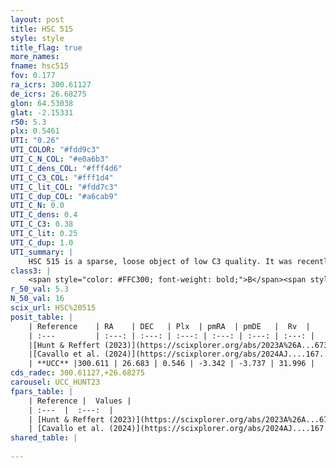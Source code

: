 ```yaml
---
layout: post
title: HSC 515
style: style
title_flag: true
more_names: 
fname: hsc515
fov: 0.177
ra_icrs: 300.61127
de_icrs: 26.68275
glon: 64.53038
glat: -2.15331
r50: 5.3
plx: 0.5461
UTI: "0.26"
UTI_COLOR: "#fdd9c3"
UTI_C_N_COL: "#e0a6b3"
UTI_C_dens_COL: "#fff4d6"
UTI_C_C3_COL: "#fff1d4"
UTI_C_lit_COL: "#fdd7c3"
UTI_C_dup_COL: "#a6cab9"
UTI_C_N: 0.0
UTI_C_dens: 0.4
UTI_C_C3: 0.38
UTI_C_lit: 0.25
UTI_C_dup: 1.0
UTI_summary: |
    HSC 515 is a sparse, loose object of low C3 quality. It was recently reported in the literature.<br><br><span style="color: #99180f; font-weight: bold;">Warning: </span>contains less than 25 stars with <i>P>0.5</i> estimated.
class3: |
    <span style="color: #FFC300; font-weight: bold;">B</span><span style="color: red; font-weight: bold;">C</span>
r_50_val: 5.3
N_50_val: 16
scix_url: HSC%20515
posit_table: |
    | Reference    | RA    | DEC   | Plx  | pmRA  | pmDE   |  Rv  |
    | :---         | :---: | :---: | :---: | :---: | :---: | :---: |
    |[Hunt & Reffert (2023)](https://scixplorer.org/abs/2023A%26A...673A.114H) | 300.621 | 26.692 | 0.576 | -3.308 | -3.733 | 33.671 |
    |[Cavallo et al. (2024)](https://scixplorer.org/abs/2024AJ....167...12C) | 300.662 | 26.695 | 0.576 | -- | -- | -- |
    | **UCC** |300.611 | 26.683 | 0.546 | -3.342 | -3.737 | 31.996 | 
cds_radec: 300.61127,+26.68275
carousel: UCC_HUNT23
fpars_table: |
    | Reference |  Values |
    | :---  |  :---:  |
    | [Hunt & Reffert (2023)](https://scixplorer.org/abs/2023A%26A...673A.114H) | `AV50=2.45, diffAV50=0.62, MOD50=11.31, logAge50=9.124` |
    | [Cavallo et al. (2024)](https://scixplorer.org/abs/2024AJ....167...12C) | `AV50=3.29, dMod50=12.04, logAge50=8.78, [Fe/H]50=-0.93` |
shared_table: |
    
---
```

